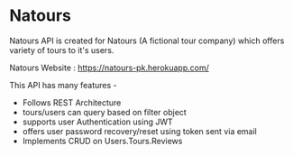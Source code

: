 # Natours
Natours API is created for Natours (A fictional tour company) which offers variety of tours to it's users.

Natours Website : https://natours-pk.herokuapp.com/

This API has many features -

- Follows REST Architecture
- tours/users can query based on filter object
- supports user Authentication using JWT
- offers user password recovery/reset using token sent via email
- Implements CRUD on Users.Tours.Reviews
